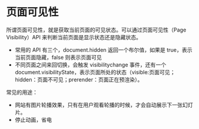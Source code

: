 # 页面可见性

所谓页面可见性，就是获取当前页面的可见状态。可以通过页面可见性（Page Visibility）API 来判断当前页面是显示状态还是隐藏状态。

- 常用的 API 有三个，document.hidden 返回一个布尔值，如果是 true，表示当前页面隐藏，false 则表示页面可见
- 不同页面之间来回切换，会触发 visibilitychange 事件，还有一个 document.visibilityState，表示页面所处的状态（visible:页面可见；hidden：页面不可见；prerender：页面正在预渲染）。

常见的用途：

- 网站有图片轮播效果，只有在用户观看轮播的时候，才会自动展示下一张幻灯片。
- 停止动画，省电
